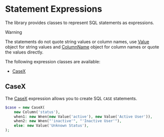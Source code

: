 # Statement Expressions

The library provides classes to represent SQL statements as expressions.

> [!WARNING]
> The statements do not quote string values or column names, use [Value](../../../../src/Expression/Value/Value.php)
> object for string values and [ColumnName](../../../../src/Expression/Value/ColumnName.php) object for column names 
> or quote the values directly.
 
The following expression classes are available:
 
- [CaseX](#casex)
 
## CaseX
 
The [CaseX](../../../../src/Expression/Statement/CaseX.php) expression allows you to create SQL `CASE` statements.

```php
$case = new CaseX(
    new Column('status'),
    when1: new Wnen(new Value('active'), new Value('Active User')),
    when2: new Wnen("'inactive'", "'Inactive User'"),
    else: new Value('Unknown Status'),
);
```
